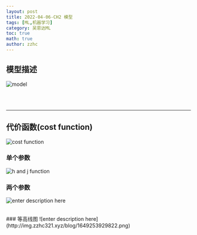 ```yaml
---
layout: post
title: 2022-04-06-CH2 模型 
tags: [ML,机器学习]
category: 吴恩达ML
toc: true
math: true
author: zzhc
---
```


## 模型描述


![model](http://img.zzhc321.xyz/blog/2022_4_6_1649224577478.png)

<br>
<br>

***

## 代价函数(cost function)

![cost function](http://img.zzhc321.xyz/blog/1649253121472.png)
<br>
### 单个参数
![h and j function](http://img.zzhc321.xyz/blog/1649253491860.png)
<br>
### 两个参数
![enter description here](http://img.zzhc321.xyz/blog/1649253774180.png)

<br>
### 等高线图
![enter description here](http://img.zzhc321.xyz/blog/1649253929822.png)